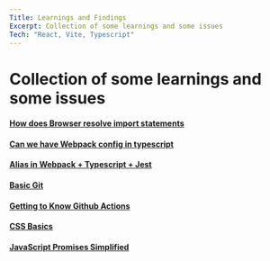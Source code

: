 ```yaml
---
Title: Learnings and Findings
Excerpt: Collection of some learnings and some issues
Tech: "React, Vite, Typescript"
---
```


# Collection of some learnings and some issues

#### [How does Browser resolve import statements](browser-import/README.md)

#### [Can we have Webpack config in typescript](WEBPACK.md#webpack-config-typescript)

#### [Alias in Webpack + Typescript + Jest](WEBPACK.md#alias-with-webpack-and-typescript)

#### [Basic Git](BASICGIT.md)

#### [Getting to Know Github Actions](Actions.md)

#### [CSS Basics](CSSBASICS.md)

#### [JavaScript Promises Simplified](PROMISES.md)
